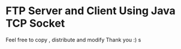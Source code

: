 # FTP Server and Client Using Java TCP Socket
Feel free to copy , distribute and modify
Thank you :)
s
